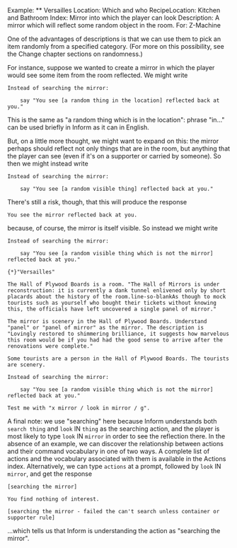 Example: ** Versailles
Location: Which and who
RecipeLocation: Kitchen and Bathroom
Index: Mirror into which the player can look
Description: A mirror which will reflect some random object in the room.
For: Z-Machine

  
One of the advantages of descriptions is that we can use them to pick an item randomly from a specified category. (For more on this possibility, see the Change chapter sections on randomness.)

  
For instance, suppose we wanted to create a mirror in which the player would see some item from the room reflected. We might write

  

``` inform7
Instead of searching the mirror:

	say "You see [a random thing in the location] reflected back at you."
```

  
This is the same as "a random thing which is in the location": phrase "in..." can be used briefly in Inform as it can in English.

  
But, on a little more thought, we might want to expand on this: the mirror perhaps should reflect not only things that are in the room, but anything that the player can see (even if it's on a supporter or carried by someone). So then we might instead write

  

``` inform7
Instead of searching the mirror:

	say "You see [a random visible thing] reflected back at you."
```

  
There's still a risk, though, that this will produce the response

  

``` inform7
You see the mirror reflected back at you.
```

  
because, of course, the mirror is itself visible. So instead we might write

  

``` inform7
Instead of searching the mirror:

	say "You see [a random visible thing which is not the mirror] reflected back at you."

{*}"Versailles"

The Hall of Plywood Boards is a room. "The Hall of Mirrors is under reconstruction: it is currently a dank tunnel enlivened only by short placards about the history of the room.line-so-blankAs though to mock tourists such as yourself who bought their tickets without knowing this, the officials have left uncovered a single panel of mirror."

The mirror is scenery in the Hall of Plywood Boards. Understand "panel" or "panel of mirror" as the mirror. The description is "Lovingly restored to shimmering brilliance, it suggests how marvelous this room would be if you had had the good sense to arrive after the renovations were complete."

Some tourists are a person in the Hall of Plywood Boards. The tourists are scenery.

Instead of searching the mirror:

	say "You see [a random visible thing which is not the mirror] reflected back at you."

Test me with "x mirror / look in mirror / g".
```

  
A final note: we use "searching" here because Inform understands both ``search thing`` and ``look`` IN ``thing`` as the searching action, and the player is most likely to type ``look`` IN ``mirror`` in order to see the reflection there. In the absence of an example, we can discover the relationship between actions and their command vocabulary in one of two ways. A complete list of actions and the vocabulary associated with them is available in the Actions index. Alternatively, we can type ``actions`` at a prompt, followed by ``look`` IN ``mirror``, and get the response

  

``` inform7
[searching the mirror]

You find nothing of interest.

[searching the mirror - failed the can't search unless container or supporter rule]
```

  
...which tells us that Inform is understanding the action as "searching the mirror".

